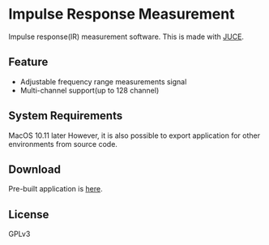 # Impulse Response Measurement
Impulse response(IR) measurement software.
This is made with [JUCE](https://github.com/WeAreROLI/JUCE).

## Feature
- Adjustable frequency range measurements signal
- Multi-channel support(up to 128 channel)

## System Requirements
MacOS 10.11 later
However, it is also possible to export application for other environments from source code.  

## Download
Pre-built application is [here](https://github.com/AkiyukiOkayasu/ImpulseResponseMeasurement/releases).  

## License
GPLv3  
